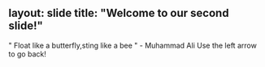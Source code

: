layout: slide
title: "Welcome to our second slide!"
---
" Float like a butterfly,sting like a bee " - Muhammad Ali 
Use the left arrow to go back!

